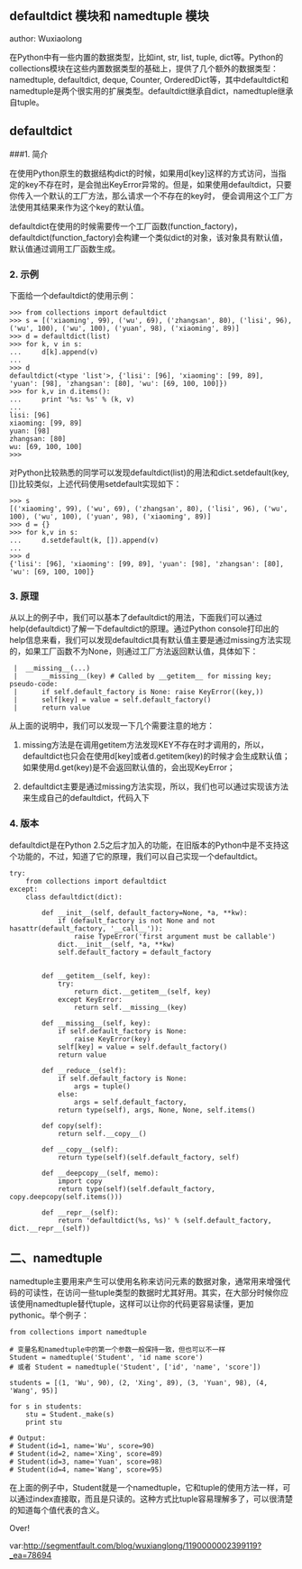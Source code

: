 ## defaultdict 模块和 namedtuple 模块

author: Wuxiaolong

在Python中有一些内置的数据类型，比如int, str, list, tuple, dict等。Python的collections模块在这些内置数据类型的基础上，提供了几个额外的数据类型：namedtuple, defaultdict, deque, Counter, OrderedDict等，其中defaultdict和namedtuple是两个很实用的扩展类型。defaultdict继承自dict，namedtuple继承自tuple。

## defaultdict

###1. 简介

在使用Python原生的数据结构dict的时候，如果用d[key]这样的方式访问，当指定的key不存在时，是会抛出KeyError异常的。但是，如果使用defaultdict，只要你传入一个默认的工厂方法，那么请求一个不存在的key时， 便会调用这个工厂方法使用其结果来作为这个key的默认值。

defaultdict在使用的时候需要传一个工厂函数(function_factory)，defaultdict(function_factory)会构建一个类似dict的对象，该对象具有默认值，默认值通过调用工厂函数生成。

### 2. 示例

下面给一个defaultdict的使用示例：

    >>> from collections import defaultdict
    >>> s = [('xiaoming', 99), ('wu', 69), ('zhangsan', 80), ('lisi', 96), ('wu', 100), ('wu', 100), ('yuan', 98), ('xiaoming', 89)]
    >>> d = defaultdict(list)
    >>> for k, v in s:
    ...     d[k].append(v)
    ...
    >>> d
    defaultdict(<type 'list'>, {'lisi': [96], 'xiaoming': [99, 89], 'yuan': [98], 'zhangsan': [80], 'wu': [69, 100, 100]})
    >>> for k,v in d.items():
    ...     print '%s: %s' % (k, v)
    ...
    lisi: [96]
    xiaoming: [99, 89]
    yuan: [98]
    zhangsan: [80]
    wu: [69, 100, 100]
    >>>

对Python比较熟悉的同学可以发现defaultdict(list)的用法和dict.setdefault(key, [])比较类似，上述代码使用setdefault实现如下：

    >>> s
    [('xiaoming', 99), ('wu', 69), ('zhangsan', 80), ('lisi', 96), ('wu', 100), ('wu', 100), ('yuan', 98), ('xiaoming', 89)]
    >>> d = {}
    >>> for k,v in s:
    ...     d.setdefault(k, []).append(v)
    ...
    >>> d
    {'lisi': [96], 'xiaoming': [99, 89], 'yuan': [98], 'zhangsan': [80], 'wu': [69, 100, 100]}

### 3. 原理

从以上的例子中，我们可以基本了defaultdict的用法，下面我们可以通过help(defaultdict)了解一下defaultdict的原理。通过Python console打印出的help信息来看，我们可以发现defaultdict具有默认值主要是通过missing方法实现的，如果工厂函数不为None，则通过工厂方法返回默认值，具体如下：

     |  __missing__(...)
     |      __missing__(key) # Called by __getitem__ for missing key; pseudo-code:
     |      if self.default_factory is None: raise KeyError((key,))
     |      self[key] = value = self.default_factory()
     |      return value

从上面的说明中，我们可以发现一下几个需要注意的地方：

1. missing方法是在调用getitem方法发现KEY不存在时才调用的，所以，defaultdict也只会在使用d[key]或者d.getitem(key)的时候才会生成默认值；如果使用d.get(key)是不会返回默认值的，会出现KeyError；

2. defaultdict主要是通过missing方法实现，所以，我们也可以通过实现该方法来生成自己的defaultdict，代码入下

### 4. 版本

defaultdict是在Python 2.5之后才加入的功能，在旧版本的Python中是不支持这个功能的，不过，知道了它的原理，我们可以自己实现一个defaultdict。

    try:
        from collections import defaultdict
    except:
        class defaultdict(dict):

            def __init__(self, default_factory=None, *a, **kw):
                if (default_factory is not None and not hasattr(default_factory, '__call__')):
                    raise TypeError('first argument must be callable')
                dict.__init__(self, *a, **kw)
                self.default_factory = default_factory


            def __getitem__(self, key):
                try:
                    return dict.__getitem__(self, key)
                except KeyError:
                    return self.__missing__(key)

            def __missing__(self, key):
                if self.default_factory is None:
                    raise KeyError(key)
                self[key] = value = self.default_factory()
                return value

            def __reduce__(self):
                if self.default_factory is None:
                    args = tuple()
                else:
                    args = self.default_factory,
                return type(self), args, None, None, self.items()

            def copy(self):
                return self.__copy__()

            def __copy__(self):
                return type(self)(self.default_factory, self)

            def __deepcopy__(self, memo):
                import copy
                return type(self)(self.default_factory, copy.deepcopy(self.items()))

            def __repr__(self):
                return 'defaultdict(%s, %s)' % (self.default_factory, dict.__repr__(self))

## 二、namedtuple

namedtuple主要用来产生可以使用名称来访问元素的数据对象，通常用来增强代码的可读性，在访问一些tuple类型的数据时尤其好用。其实，在大部分时候你应该使用namedtuple替代tuple，这样可以让你的代码更容易读懂，更加pythonic。举个例子：

    from collections import namedtuple

    # 变量名和namedtuple中的第一个参数一般保持一致，但也可以不一样
    Student = namedtuple('Student', 'id name score')
    # 或者 Student = namedtuple('Student', ['id', 'name', 'score'])

    students = [(1, 'Wu', 90), (2, 'Xing', 89), (3, 'Yuan', 98), (4, 'Wang', 95)]

    for s in students:
        stu = Student._make(s)
        print stu

    # Output:
    # Student(id=1, name='Wu', score=90)
    # Student(id=2, name='Xing', score=89)
    # Student(id=3, name='Yuan', score=98)
    # Student(id=4, name='Wang', score=95)

在上面的例子中，Student就是一个namedtuple，它和tuple的使用方法一样，可以通过index直接取，而且是只读的。这种方式比tuple容易理解多了，可以很清楚的知道每个值代表的含义。

Over!

var:http://segmentfault.com/blog/wuxianglong/1190000002399119?_ea=78694

